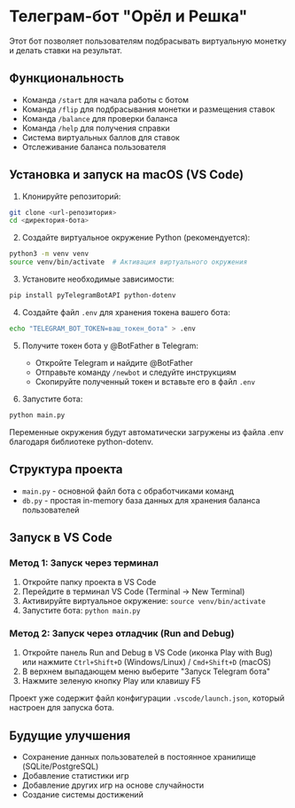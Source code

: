 # Телеграм-бот "Орёл и Решка"

Этот бот позволяет пользователям подбрасывать виртуальную монетку и делать ставки на результат.

## Функциональность

- Команда `/start` для начала работы с ботом
- Команда `/flip` для подбрасывания монетки и размещения ставок
- Команда `/balance` для проверки баланса
- Команда `/help` для получения справки
- Система виртуальных баллов для ставок
- Отслеживание баланса пользователя

## Установка и запуск на macOS (VS Code)

1. Клонируйте репозиторий:
```bash
git clone <url-репозитория>
cd <директория-бота>
```

2. Создайте виртуальное окружение Python (рекомендуется):
```bash
python3 -m venv venv
source venv/bin/activate  # Активация виртуального окружения
```

3. Установите необходимые зависимости:
```bash
pip install pyTelegramBotAPI python-dotenv
```

4. Создайте файл `.env` для хранения токена вашего бота:
```bash
echo "TELEGRAM_BOT_TOKEN=ваш_токен_бота" > .env
```

5. Получите токен бота у @BotFather в Telegram:
   - Откройте Telegram и найдите @BotFather
   - Отправьте команду `/newbot` и следуйте инструкциям
   - Скопируйте полученный токен и вставьте его в файл `.env`

6. Запустите бота:
```bash
python main.py
```
   
Переменные окружения будут автоматически загружены из файла .env благодаря библиотеке python-dotenv.

## Структура проекта

- `main.py` - основной файл бота с обработчиками команд
- `db.py` - простая in-memory база данных для хранения баланса пользователей

## Запуск в VS Code

### Метод 1: Запуск через терминал
1. Откройте папку проекта в VS Code
2. Перейдите в терминал VS Code (Terminal -> New Terminal)
3. Активируйте виртуальное окружение: `source venv/bin/activate`
4. Запустите бота: `python main.py`

### Метод 2: Запуск через отладчик (Run and Debug)
1. Откройте панель Run and Debug в VS Code (иконка Play with Bug) или нажмите `Ctrl+Shift+D` (Windows/Linux) / `Cmd+Shift+D` (macOS)
2. В верхнем выпадающем меню выберите "Запуск Telegram бота"
3. Нажмите зеленую кнопку Play или клавишу F5

Проект уже содержит файл конфигурации `.vscode/launch.json`, который настроен для запуска бота.

## Будущие улучшения

- Сохранение данных пользователей в постоянное хранилище (SQLite/PostgreSQL)
- Добавление статистики игр
- Добавление других игр на основе случайности
- Создание системы достижений
